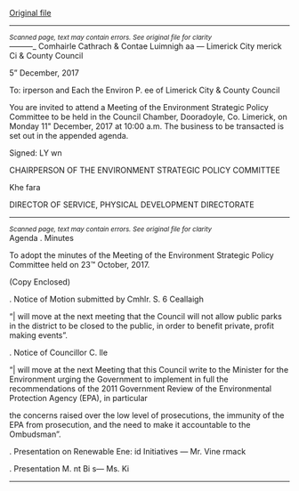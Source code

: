[Original file](https://www.limerick.ie/sites/default/files/media/documents/2017-12/11th%20December%202017%20Notice%20and%20Agenda%20Env%20SPC.pdf)

---
*<small>Scanned page, text may contain errors. See original file for clarity</small>*  
_—_——_ Comhairle Cathrach
& Contae Luimnigh
aa — Limerick City
merick Ci
& County Council

5” December, 2017

To: irperson and Each the Environ P. ee of
Limerick City & County Council

You are invited to attend a Meeting of the Environment Strategic Policy Committee to be
held in the Council Chamber, Dooradoyle, Co. Limerick, on Monday 11" December, 2017 at
10:00 a.m. The business to be transacted is set out in the appended agenda.

Signed: LY wn

CHAIRPERSON OF THE ENVIRONMENT STRATEGIC POLICY COMMITTEE

Khe fara

DIRECTOR OF SERVICE,
PHYSICAL DEVELOPMENT DIRECTORATE


---
*<small>Scanned page, text may contain errors. See original file for clarity</small>*  
Agenda
. Minutes

To adopt the minutes of the Meeting of the Environment Strategic Policy Committee
held on 23™ October, 2017.

(Copy Enclosed)

. Notice of Motion submitted by Cmhlr. S. 6 Ceallaigh

“| will move at the next meeting that the Council will not allow public parks in the district
to be closed to the public, in order to benefit private, profit making events”.

. Notice of Councillor C. lle

“| will move at the next Meeting that this Council write to the Minister for the
Environment urging the Government to implement in full the recommendations of the
2011 Government Review of the Environmental Protection Agency (EPA), in particular

the concerns raised over the low level of prosecutions, the immunity of the EPA from
prosecution, and the need to make it accountable to the Ombudsman”.

. Presentation on Renewable Ene: id Initiatives — Mr. Vine rmack

. Presentation M. nt Bi s— Ms. Ki


---
